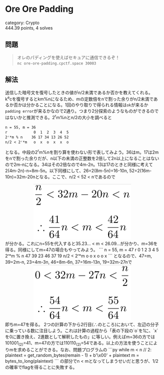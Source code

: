 # Ore Ore Padding
category: Crypto  
444.39 points, 4 solves

## 問題
> オレのパディングを使えばセキュアに通信できるぞ！  
> `nc ore-ore-padding.cpctf.space 30003`

## 解法
送信した暗号文を復号したときの値が$n/2$未満であるか否かを教えてくれる。k<sup>e</sup>cを復号するとkm%nになるため、mの定数倍をnで割った余りがn/2未満であるか否かは分かることになる。1回のやり取りで得られる情報は`ok`が来るか`padding error`が来るかなので2通り。つまり2分探索のようなものができるのではないかと推測できる。2<sup>r</sup>m%nとn/2の大小を調べると
```
n = 55, m = 36
r            0  1  2  3  4  5
2ʳ*m % n    36 17 34 13 26 52
n/2 < 2ʳ*m   o  x  o  x  x  o
```
となる。中段の2<sup>r</sup>m%nを割り算を使わない形で表してみよう。36はm。17は2mをnで割った余りだが、n以下の未満の正整数を2倍して2n以上になることはないので2m-nになる。34はその2倍なので4m-2n。13は17のときと同様に考えて2(4m-2n)-n=8m-5n。以下同様にして、26=2(8m-5n)=16-10n, 52=2(16m-10n)=32m-20nとなる。ここで、n/2 < 52 < nであるので  
<div align="center"><img src="https://github.com/mathphilia/CTFs/blob/main/images/CPCTF22/Ore_Ore_Padding_1.png?raw=true"></div>  
が分かる。これにn=55を代入すると35.23… < m < 26.09…が分かり、m=36を得る。同様にしてm=47の場合もやってみよう。
```
n = 55, m = 47
r            0  1  2  3  4  5
2ʳ*m % n    47 39 23 46 37 19
n/2 < 2ʳ*m   o  o  x  o  o  x
```
となるので、47=m, 39=2m-n, 23=4m-3n, 46=8m-6n, 37=16m-13n, 19=32m-27nで  
<div align="center"><img src="https://github.com/mathphilia/CTFs/blob/main/images/CPCTF22/Ore_Ore_Padding_2.png?raw=true"></div>  
即ちm=47を得る。  
2つの計算の下から2行目(∴のところ)において、左辺の分子に乗っている数に注目しよう。これは計算の過程から「表の下段の`o`を1に、`x`を0に置き換え、2進数として解釈したもの」に等しい。例えばm=36の方では101001<sub>(2)</sub>=41、m=47の方では110110<sub>(2)</sub>=54である。以上の方法を使うことによりmを求めることができる。なお、問題プログラムの
```py
while m < n // 2:
    plaintext = get_random_bytes(remain - 1) + b'\x00' + plaintext
    m = bytes_to_long(plaintext)
```
の部分でn < mとなってしまうせいだと思うが、1/2の確率でflagを得ることに失敗する。
